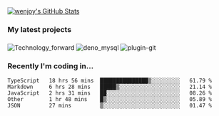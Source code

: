 
<a href="https://github.com/wenjoy">
  <img src="https://github-readme-stats.vercel.app/api?username=wenjoy&show_icons=true&title_color=fff&icon_color=79ff97&text_color=9f9f9f&bg_color=151515" alt="wenjoy's GitHub Stats" />
</a>

### My latest projects

<img align="middle" src="https://github-readme-stats.vercel.app/api/pin/?username=wenjoy&repo=Technology-forward&title_color=fff&icon_color=79ff97&text_color=9f9f9f&bg_color=151515" alt="Technology_forward" />
<img align="middle" src="https://github-readme-stats.vercel.app/api/pin/?username=wenjoy&repo=deno_mysql&title_color=fff&icon_color=79ff97&text_color=9f9f9f&bg_color=151515" alt="deno_mysql" />
<img align="middle" src="https://github-readme-stats.vercel.app/api/pin/?username=wenjoy&repo=visualization_app&title_color=fff&icon_color=79ff97&text_color=9f9f9f&bg_color=151515" alt="plugin-git" />

### Recently I'm coding in...

<!-- <a href="https://codestats.net/users/wenjoy">
  <img src='https://codestats-readme.wenjoy.cn/history-graph/wenjoy?width=850&height=300&timezone=08:00&history_days=21&max_languages=9&language_colors=["3e4053","f15854","5da5da","faa43a","60bd68","f17cb0","b2912f","decf3f","b276b2","808080"]' alt="wenjoy's Code::Stats history graph" />
</a> -->

<!--START_SECTION:waka-->
```text
TypeScript   18 hrs 56 mins  ███████████████▒░░░░░░░░░   61.79 % 
Markdown     6 hrs 28 mins   █████▒░░░░░░░░░░░░░░░░░░░   21.14 % 
JavaScript   2 hrs 31 mins   ██░░░░░░░░░░░░░░░░░░░░░░░   08.26 % 
Other        1 hr 48 mins    █▒░░░░░░░░░░░░░░░░░░░░░░░   05.89 % 
JSON         27 mins         ▒░░░░░░░░░░░░░░░░░░░░░░░░   01.47 % 
```
<!--END_SECTION:waka-->
